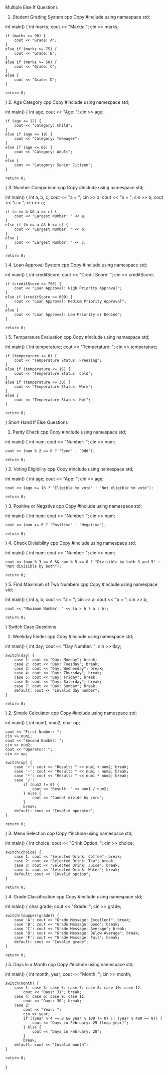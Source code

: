 Multiple Else If Questions
1. Student Grading System
cpp
Copy
#include <iostream>
using namespace std;

int main() {
    int marks;
    cout << "Marks: ";
    cin >> marks;
    
    if (marks >= 90) {
        cout << "Grade: A";
    }
    else if (marks >= 75) {
        cout << "Grade: B";
    }
    else if (marks >= 50) {
        cout << "Grade: C";
    }
    else {
        cout << "Grade: D";
    }
    
    return 0;
}
2. Age Category
cpp
Copy
#include <iostream>
using namespace std;

int main() {
    int age;
    cout << "Age: ";
    cin >> age;
    
    if (age <= 12) {
        cout << "Category: Child";
    }
    else if (age <= 19) {
        cout << "Category: Teenager";
    }
    else if (age <= 65) {
        cout << "Category: Adult";
    }
    else {
        cout << "Category: Senior Citizen";
    }
    
    return 0;
}
3. Number Comparison
cpp
Copy
#include <iostream>
using namespace std;

int main() {
    int a, b, c;
    cout << "a = ";
    cin >> a;
    cout << "b = ";
    cin >> b;
    cout << "c = ";
    cin >> c;
    
    if (a >= b && a >= c) {
        cout << "Largest Number: " << a;
    }
    else if (b >= a && b >= c) {
        cout << "Largest Number: " << b;
    }
    else {
        cout << "Largest Number: " << c;
    }
    
    return 0;
}
4. Loan Approval System
cpp
Copy
#include <iostream>
using namespace std;

int main() {
    int creditScore;
    cout << "Credit Score: ";
    cin >> creditScore;
    
    if (creditScore >= 750) {
        cout << "Loan Approval: High Priority Approval";
    }
    else if (creditScore >= 600) {
        cout << "Loan Approval: Medium Priority Approval";
    }
    else {
        cout << "Loan Approval: Low Priority or Denied";
    }
    
    return 0;
}
5. Temperature Evaluation
cpp
Copy
#include <iostream>
using namespace std;

int main() {
    int temperature;
    cout << "Temperature: ";
    cin >> temperature;
    
    if (temperature <= 0) {
        cout << "Temperature Status: Freezing";
    }
    else if (temperature <= 15) {
        cout << "Temperature Status: Cold";
    }
    else if (temperature <= 30) {
        cout << "Temperature Status: Warm";
    }
    else {
        cout << "Temperature Status: Hot";
    }
    
    return 0;
}
Short Hand If Else Questions
1. Parity Check
cpp
Copy
#include <iostream>
using namespace std;

int main() {
    int num;
    cout << "Number: ";
    cin >> num;
    
    cout << (num % 2 == 0 ? "Even" : "Odd");
    
    return 0;
}
2. Voting Eligibility
cpp
Copy
#include <iostream>
using namespace std;

int main() {
    int age;
    cout << "Age: ";
    cin >> age;
    
    cout << (age >= 18 ? "Eligible to vote" : "Not eligible to vote");
    
    return 0;
}
3. Positive or Negative
cpp
Copy
#include <iostream>
using namespace std;

int main() {
    int num;
    cout << "Number: ";
    cin >> num;
    
    cout << (num >= 0 ? "Positive" : "Negative");
    
    return 0;
}
4. Check Divisibility
cpp
Copy
#include <iostream>
using namespace std;

int main() {
    int num;
    cout << "Number: ";
    cin >> num;
    
    cout << (num % 3 == 0 && num % 5 == 0 ? "Divisible by both 3 and 5" : "Not divisible by both");
    
    return 0;
}
5. Find Maximum of Two Numbers
cpp
Copy
#include <iostream>
using namespace std;

int main() {
    int a, b;
    cout << "a = ";
    cin >> a;
    cout << "b = ";
    cin >> b;
    
    cout << "Maximum Number: " << (a > b ? a : b);
    
    return 0;
}
Switch Case Questions
1. Weekday Finder
cpp
Copy
#include <iostream>
using namespace std;

int main() {
    int day;
    cout << "Day Number: ";
    cin >> day;
    
    switch(day) {
        case 1: cout << "Day: Monday"; break;
        case 2: cout << "Day: Tuesday"; break;
        case 3: cout << "Day: Wednesday"; break;
        case 4: cout << "Day: Thursday"; break;
        case 5: cout << "Day: Friday"; break;
        case 6: cout << "Day: Saturday"; break;
        case 7: cout << "Day: Sunday"; break;
        default: cout << "Invalid day number";
    }
    
    return 0;
}
2. Simple Calculator
cpp
Copy
#include <iostream>
using namespace std;

int main() {
    int num1, num2;
    char op;
    
    cout << "First Number: ";
    cin >> num1;
    cout << "Second Number: ";
    cin >> num2;
    cout << "Operator: ";
    cin >> op;
    
    switch(op) {
        case '+': cout << "Result: " << num1 + num2; break;
        case '-': cout << "Result: " << num1 - num2; break;
        case '*': cout << "Result: " << num1 * num2; break;
        case '/': 
            if (num2 != 0) {
                cout << "Result: " << num1 / num2;
            } else {
                cout << "Cannot divide by zero";
            }
            break;
        default: cout << "Invalid operator";
    }
    
    return 0;
}
3. Menu Selection
cpp
Copy
#include <iostream>
using namespace std;

int main() {
    int choice;
    cout << "Drink Option: ";
    cin >> choice;
    
    switch(choice) {
        case 1: cout << "Selected Drink: Coffee"; break;
        case 2: cout << "Selected Drink: Tea"; break;
        case 3: cout << "Selected Drink: Juice"; break;
        case 4: cout << "Selected Drink: Water"; break;
        default: cout << "Invalid option";
    }
    
    return 0;
}
4. Grade Classification
cpp
Copy
#include <iostream>
using namespace std;

int main() {
    char grade;
    cout << "Grade: ";
    cin >> grade;
    
    switch(toupper(grade)) {
        case 'A': cout << "Grade Message: Excellent"; break;
        case 'B': cout << "Grade Message: Good"; break;
        case 'C': cout << "Grade Message: Average"; break;
        case 'D': cout << "Grade Message: Below Average"; break;
        case 'F': cout << "Grade Message: Fail"; break;
        default: cout << "Invalid grade";
    }
    
    return 0;
}
5. Days in a Month
cpp
Copy
#include <iostream>
using namespace std;

int main() {
    int month, year;
    cout << "Month: ";
    cin >> month;
    
    switch(month) {
        case 1: case 3: case 5: case 7: case 8: case 10: case 12:
            cout << "Days: 31"; break;
        case 4: case 6: case 9: case 11:
            cout << "Days: 30"; break;
        case 2:
            cout << "Year: ";
            cin >> year;
            if ((year % 4 == 0 && year % 100 != 0) || (year % 400 == 0)) {
                cout << "Days in February: 29 (leap year)";
            } else {
                cout << "Days in February: 28";
            }
            break;
        default: cout << "Invalid month";
    }
    
    return 0;
}